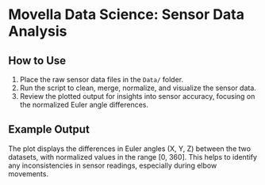 # Movella Data Science: Sensor Data Analysis

## How to Use

1. Place the raw sensor data files in the `Data/` folder.
2. Run the script to clean, merge, normalize, and visualize the sensor data.
3. Review the plotted output for insights into sensor accuracy, focusing on the normalized Euler angle differences.

## Example Output

The plot displays the differences in Euler angles (X, Y, Z) between the two datasets, with normalized values in the range [0, 360]. This helps to identify any inconsistencies in sensor readings, especially during elbow movements.